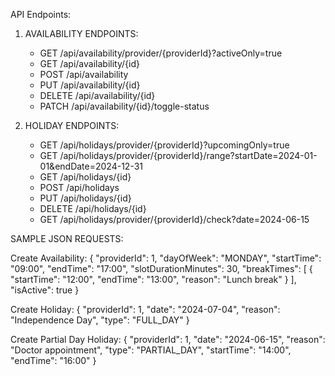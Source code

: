API Endpoints:

1. AVAILABILITY ENDPOINTS:
    - GET /api/availability/provider/{providerId}?activeOnly=true
    - GET /api/availability/{id}
    - POST /api/availability
    - PUT /api/availability/{id}
    - DELETE /api/availability/{id}
    - PATCH /api/availability/{id}/toggle-status

2. HOLIDAY ENDPOINTS:
    - GET /api/holidays/provider/{providerId}?upcomingOnly=true
    - GET /api/holidays/provider/{providerId}/range?startDate=2024-01-01&endDate=2024-12-31
    - GET /api/holidays/{id}
    - POST /api/holidays
    - PUT /api/holidays/{id}
    - DELETE /api/holidays/{id}
    - GET /api/holidays/provider/{providerId}/check?date=2024-06-15

SAMPLE JSON REQUESTS:

Create Availability:
{
"providerId": 1,
"dayOfWeek": "MONDAY",
"startTime": "09:00",
"endTime": "17:00",
"slotDurationMinutes": 30,
"breakTimes": [
{
"startTime": "12:00",
"endTime": "13:00",
"reason": "Lunch break"
}
],
"isActive": true
}

Create Holiday:
{
"providerId": 1,
"date": "2024-07-04",
"reason": "Independence Day",
"type": "FULL_DAY"
}

Create Partial Day Holiday:
{
"providerId": 1,
"date": "2024-06-15",
"reason": "Doctor appointment",
"type": "PARTIAL_DAY",
"startTime": "14:00",
"endTime": "16:00"
}
